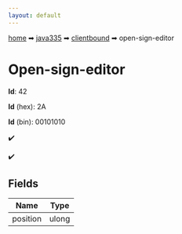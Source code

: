 ```yaml
---
layout: default
---
```


[home](/) ➡ [java335](/protocol/java335) ➡ [clientbound](/protocol/java335/clientbound) ➡ open-sign-editor

# Open-sign-editor

**Id**: 42

**Id** (hex): 2A

**Id** (bin): 00101010

✔️

✔️

## Fields

Name | Type
---|---
position | ulong

